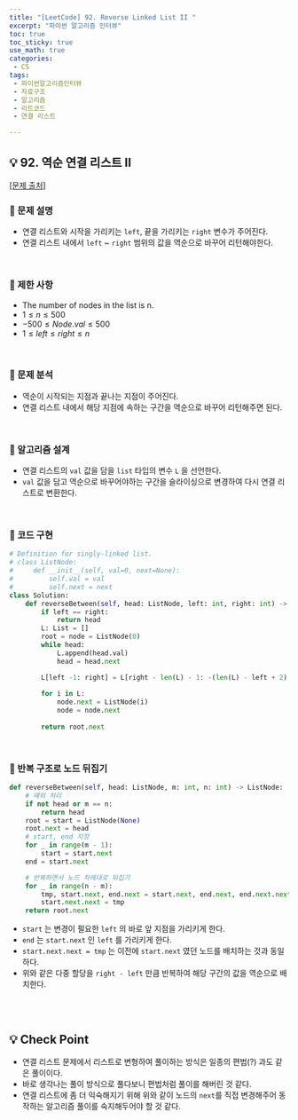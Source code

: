 ```yaml
---
title: "[LeetCode] 92. Reverse Linked List II "
excerpt: "파이썬 알고리즘 인터뷰"
toc: true
toc_sticky: true
use_math: true
categories:
 - CS
tags:
 - 파이썬알고리즘인터뷰
 - 자료구조
 - 알고리즘
 - 리트코드
 - 연결 리스트

---
```

## &#128161; 92. 역순 연결 리스트 II
[[문제 출처]](https://leetcode.com/problems/reverse-linked-list-ii/)

### &#128204; 문제 설명
- 연결 리스트와 시작을 가리키는 ``left``, 끝을 가리키는 ``right`` 변수가 주어진다.
- 연결 리스트 내에서 ``left`` ~ ``right`` 범위의 값을 역순으로 바꾸어 리턴해야한다.

<br/>

### &#128204; 제한 사항
- The number of nodes in the list is n.
- $1 \leq n \leq 500$
- $-500 \leq Node.val \leq 500$
- $1 \leq left \leq right \leq n$

<br/>

### &#128204; 문제 분석
- 역순이 시작되는 지점과 끝나는 지점이 주어진다.
- 연결 리스트 내에서 해당 지점에 속하는 구간을 역순으로 바꾸어 리턴해주면 된다.

<br/>

### &#128204; 알고리즘 설계
- 연결 리스트의 ``val`` 값을 담을 ``list`` 타입의 변수 ``L`` 을 선언한다.
- ``val`` 값을 담고 역순으로 바꾸어야하는 구간을 슬라이싱으로 변경하여 다시 연결 리스트로 변환한다.
<br/>

### &#128204; 코드 구현
```python
# Definition for singly-linked list.
# class ListNode:
#     def __init__(self, val=0, next=None):
#         self.val = val
#         self.next = next
class Solution:
    def reverseBetween(self, head: ListNode, left: int, right: int) -> ListNode:
        if left == right:
            return head
        L: List = []
        root = node = ListNode(0)
        while head:
            L.append(head.val)
            head = head.next

        L[left -1: right] = L[right - len(L) - 1: -(len(L) - left + 2):-1]
        
        for i in L:
            node.next = ListNode(i)
            node = node.next
        
        return root.next

```

<br/>

### &#128204; 반복 구조로 노드 뒤집기
```python
def reverseBetween(self, head: ListNode, m: int, n: int) -> ListNode:
    # 예외 처리
    if not head or m == n:
        return head
    root = start = ListNode(None)
    root.next = head
    # start, end 지정
    for _ in range(m - 1):
        start = start.next
    end = start.next

    # 반복하면서 노드 차례대로 뒤집기
    for _ in range(n - m):
        tmp, start.next, end.next = start.next, end.next, end.next.next
        start.next.next = tmp
    return root.next
```
- ``start`` 는 변경이 필요한 ``left`` 의 바로 앞 지점을 가리키게 한다.
- ``end`` 는 ``start.next`` 인 ``left`` 를 가리키게 한다.
- ``start.next.next = tmp`` 는 이전에 ``start.next`` 였던 노드를 배치하는 것과 동일하다.
- 위와 같은 다중 할당을 ``right - left`` 만큼 반복하여 해당 구간의 값을 역순으로 배치한다.

<br/>
<br/>

## &#128161; Check Point
- 연결 리스트 문제에서 리스트로 변형하여 풀이하는 방식은 일종의 편법(?) 과도 같은 풀이이다.
- 바로 생각나는 풀이 방식으로 풀다보니 편법처럼 풀이를 해버린 것 같다.
- 연결 리스트에 좀 더 익숙해지기 위해 위와 같이 노드의 ``next``를 직접 변경해주어 동작하는 알고리즘 풀이를 숙지해두어야 할 것 같다.